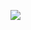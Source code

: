  <a href="https://github.com/aroualid/ft_printf"><img src="https://github.com/ayogun/42-project-badges/blob/main/covers/cover-ft_printf.png"></a>
